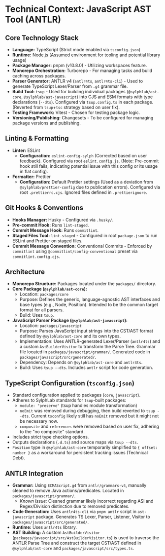 # Technical Context: JavaScript AST Tool (ANTLR)

## Core Technology Stack

- **Language:** TypeScript (Strict mode enabled via `tsconfig.json`)
- **Runtime:** Node.js (Assumed environment for tooling and potential library usage)
- **Package Manager:** pnpm (v10.8.0) - Utilizing workspaces feature.
- **Monorepo Orchestration:** Turborepo - For managing tasks and build caching across packages.
- **Parser Generator:** ANTLR v4 (`antlr4ts`, `antlr4ts-cli`) - Used to generate TypeScript Lexer/Parser from `.g4` grammar file.
- **Build Tool:** `tsup` - Used for building individual packages (`@sylphlab/ast-core`, `@sylphlab/ast-javascript`) into CJS and ESM formats with type declarations (`--dts`). Configured via `tsup.config.ts` in each package. (Reverted from `tsup`+`tsc` strategy based on user fix).
- **Testing Framework:** Vitest - Chosen for testing package logic.
- **Versioning/Publishing:** Changesets - To be configured for managing package versions and publishing.

## Linting & Formatting

- **Linter:** ESLint
  - **Configuration:** `eslint-config-sylph` (Corrected based on user feedback). Configured via root `eslint.config.js`. (Note: Pre-commit hook still fails, indicating potential issue with this config or its usage in flat config).
- **Formatter:** Prettier
  - **Configuration:** Default Prettier settings (Used as a deviation from `@sylphlab/prettier-config` due to publication errors). Configured via root `.prettierrc.cjs`. Ignored files defined in `.prettierignore`.

## Git Hooks & Conventions

- **Hooks Manager:** Husky - Configured via `.husky/`.
- **Pre-commit Hook:** Runs `lint-staged`.
- **Commit Message Hook:** Runs `commitlint`.
- **Staged Files Tool:** `lint-staged` - Configured in root `package.json` to run ESLint and Prettier on staged files.
- **Commit Message Convention:** Conventional Commits - Enforced by `commitlint` using `@commitlint/config-conventional` preset via `commitlint.config.cjs`.

## Architecture

- **Monorepo Structure:** Packages located under the `packages/` directory.
- **Core Package (`@sylphlab/ast-core`):**
  - Location: `packages/core`
  - Purpose: Defines the generic, language-agnostic AST interfaces and base types (e.g., Node, Position). Intended to be the common target format for all parsers.
  - Build: Uses `tsup`.
- **JavaScript Parser Package (`@sylphlab/ast-javascript`):**
  - Location: `packages/javascript`
  - Purpose: Parses JavaScript input strings into the CST/AST format defined by `@sylphlab/ast-core` and its own types.
  - Implementation: Uses ANTLR-generated Lexer/Parser (`antlr4ts`) and a custom `AstBuilderVisitor` to transform the Parse Tree. Grammar file located in `packages/javascript/grammar/`. Generated code in `packages/javascript/src/generated/`.
  - Dependency: Depends on `@sylphlab/ast-core` and `antlr4ts`.
  - Build: Uses `tsup --dts`. Includes `antlr` script for code generation.

## TypeScript Configuration (`tsconfig.json`)

- Standard configuration applied to packages (`core`, `javascript`).
- Adheres to SylphLab standards for `tsup`-built packages:
  - `module: "preserve"` (tsup handles module transformation)
  - `noEmit` was removed during debugging, then build reverted to `tsup --dts`. Current `tsconfig` likely still has `noEmit` removed but it might not be necessary now.
  - `composite` and `references` were removed based on user fix, adhering to the "no composite" standard.
- Includes strict type checking options.
- Outputs declarations (`.d.ts`) and source maps via `tsup --dts`.
- `Position` type in `@sylphlab/ast-core` temporarily simplified to `{ offset: number }` as a workaround for persistent tracking issues (Technical Debt).

## ANTLR Integration

- **Grammar:** Using `ECMAScript.g4` from `antlr/grammars-v4`, manually cleaned to remove Java actions/predicates. Located in `packages/javascript/grammar/`.
  - _Known Issue:_ Cleaned grammar likely incorrect regarding ASI and Regex/Division distinction due to removed predicates.
- **Code Generation:** Uses `antlr4ts-cli` via `pnpm antlr` script in `ast-javascript` package. Generates TS Lexer, Parser, Listener, Visitor to `packages/javascript/src/generated/`.
- **Runtime:** Uses `antlr4ts` library.
- **AST Building:** A custom `AstBuilderVisitor` (`packages/javascript/src/AstBuilderVisitor.ts`) is used to traverse the ANTLR Parse Tree and construct the target CST/AST defined in `@sylphlab/ast-core` and `packages/javascript/src/types.ts`.
